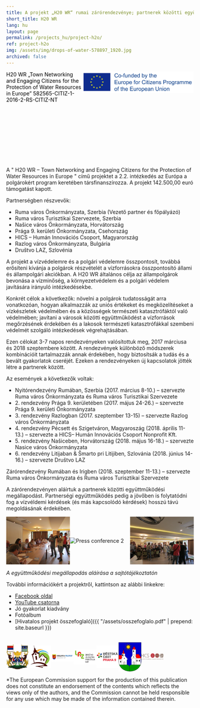 ```yaml
---
title: A projekt „H20 WR“ rumai zárórendezvénye; partnerek közötti együttműködési megállapodás aláírása
short_title: H20 WR
lang: hu
layout: page
permalink: /projects_hu/project-h2o/
ref: project-h2o
img: /assets/img/drops-of-water-578897_1920.jpg
archived: false
---
```

<header style="background-image: none; height: 200px; color: black; text-shadow: none; text-align: left; min-height: 200px;">
<img src="/assets/img/EU-Co-Funded.jpg" alt="Eu Co funded" style="width: 300px; float: right;">
H20 WR „Town Networking and Engaging Citizens
for the Protection of Water Resources in Europe”
582565-CITIZ-1-2016-2-RS-CITIZ-NT
</header>

A " H20 WR – Town Networking and Engaging Citizens for the Protection of Water Resources in Europe " című projektet a 2.2\. intézkedés az Európa a polgárokért program keretében társfinanszírozza. A projekt 142.500,00 euró támogatást kapott.

Partnerségben részvevők:

*   Ruma város Önkormányzata, Szerbia (Vezető partner és főpályázó)
*   Ruma város Turisztikai Szervezete, Szerbia
*   Našice város Önkormányzata, Horvátország
*   Prága 9\. kerületi Önkormányzata, Csehország
*   HICS – Humán Innovációs Csoport, Magyarország
*   Razlog város Önkormányzata, Bulgária
*   Društvo LAZ, Szlovénia

A projekt a vízvédelemre és a polgári védelemre összpontosít, továbbá erősíteni kívánja a polgárok részvételét a vízforrásokra összpontosító állami és állampolgári akciókban. A H20 WR általános célja az állampolgárok bevonása a vízminőség, a környezetvédelem és a polgári védelem javítására irányuló intézkedésekbe.

Konkrét célok a következők: növelni a polgárok tudatosságát arra vonatkozóan, hogyan alkalmazzák az uniós értékeket és megközelítéseket a vízkészletek védelmében és a közösségek természeti katasztrófáktól való védelmében; javítani a városok közötti együttműködést a vízforrások megőrzésének érdekében és a lakosok természeti katasztrófákkal szembeni védelmét szolgáló intézkedések végrehajtásában.

Ezen célokat 3-7 napos rendezvényeken valósítottuk meg, 2017 márciusa és 2018 szeptembere között. A rendezvények különböző módszerek kombinációit tartalmazzák annak érdekében, hogy biztosítsák a tudás és a bevált gyakorlatok cseréjét. Ezeken a rendezvényeken új kapcsolatok jötték létre a partnerek között.

Az események a következők voltak:

*   Nyitórendezvény Rumában, Szerbia (2017\. március 8-10.) – szervezte Ruma város Önkormányzata és Ruma város Turisztikai Szervezete
*   2\. rendezvény Prága 9\. kerületében (2017\. május 24-26.) – szervezte Prága 9\. kerületi Önkormányzata
*   3\. rendezvény Razlogban (2017\. szeptember 13-15) – szervezte Razlog város Önkormányzata
*   4\. rendezvény Pécsett és Szigetváron, Magyaroszág (2018\. április 11-13.) – szervezte a HICS– Humán Innovációs Csoport Nonprofit Kft.
*   5\. rendezvény Našiceben, Horvátország (2018\. május 16-18.) – szervezte Nasice város Önkormányzata
*   6\. rendezvény Litijaban & Šmarto pri Litijiben, Szlovánia (2018\. június 14-16.) – szervezte Društvo LAZ

Zárórendezvény Rumában és Irigben (2018\. szeptember 11-13.) – szervezte Ruma város Önkormányzata és Ruma város Turisztikai Szervezete

A zárórendezvényen aláírtuk a partnerek közötti együttműködési megállapodást. Partnerségi együttműködés pedig a jövőben is folytatódni fog a vízvéldemi kérdések (és más kapcsolódó kérdések) hosszú távú megoldásának érdekében.

<div style="display: flex;display: -webkit-flex; align-items: center;">
<img src="/assets/img/prj_11_1.jpg" alt="Press conference 1" style="width: 34%; height: 34%;">
<img src="/assets/img/prj_11_2.jpg" alt="Press conference 2" style="width: 34%; height: 34%;">
<img src="/assets/img/prj_11_3.jpg" alt="Press conference 3" style="width: 34%; height: 34%;">
</div>

_A együttműködési megállapodás aláírása a sajtótájékoztatón_

További információkért a projektről, kattintson az alábbi linkekre:

*   [Facebook oldal](https://www.facebook.com/H20-WR-Engaging-Citizens-for-the-Protection-of-Water-Resources-in-Europe-2060847467481388/?ref=bookmarks)
*   [YouTube csatorna](https://www.youtube.com/channel/UCR6iChWu2BVJ8pNjCCffktw)
*   Jó gyakorlat kiadvány
*   Fotóalbum
*   [Hivatalos projekt összefoglaló]({{ "/assets/osszefoglalo.pdf" | prepend: site.baseurl }})

<br/>
<div style="display: flex;display: -webkit-flex; align-items: center;">
<img src="/assets/img/footer_logo_1.jpg" alt="footer logo 1" style="width: 12%; height: 12%;">
<img src="/assets/img/footer_logo_2.jpg" alt="footer logo 2" style="width: 12%; height: 12%;">
<img src="/assets/img/footer_logo_3.jpg" alt="footer logo 3" style="width: 12%; height: 12%;">
<img src="/assets/img/footer_logo_4.jpg" alt="footer logo 4" style="width: 12%; height: 12%;">
<img src="/assets/img/footer_logo_5.jpg" alt="footer logo 5" style="width: 12%; height: 12%;">
<img src="/assets/img/footer_logo_6.jpg" alt="footer logo 6" style="width: 12%; height: 12%;">
<img src="/assets/img/hics-logo.png" alt="footer logo 7" style="width: 12%; height: 12%; vertical-align: middle;">
</div>

*The European Commission support for the production of this publication does not constitute an endorsement of
the contents which reflects the views only of the authors, and the Commission cannot be held responsible for any
use which may be made of the information contained therein.
